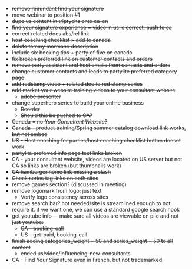 + ~~remove redundant find your signature~~
+ ~~move webinar to position #1~~
+ ~~dupe us content in triptychs onto ca-en~~
+ ~~find your signature experience = video in us is correct, push to ca~~
+ ~~correct related docs abs/rel link~~
+ ~~host coaching checklist > add to canada~~
+ ~~delete tammy mormann description~~
+ ~~include six booking tips + party of five on canada~~
+ ~~fix broken preferred link on customer contacts and orders~~
+ ~~remove party assistant and host emails from contacts and orders~~
+ ~~change customer contacts and leads to partylite preferred category page~~
+ ~~add redstamp video + related doc to red stamp series~~
+ ~~add market your website training videos to your consultant website~~
  + ~~adobe presenter~~
+ ~~change superhero series to build your online business~~
  + ~~Reorder~~
  + ~~Should this be pushed to CA?~~
+ ~~Canada = no _Your Consultant Website_?~~
+ ~~Canada - product training/Spring summer catalog download link works, but not embed~~
+ ~~US - Host coaching for parties/host coaching checklist button doesnt work~~
+ ~~partylite preferred info page text links broken~~
+ CA - your consultant website, videos are located on US server but not CA so links are broken (but thumbnails work)
+ ~~CA hamburger home link missing a slash~~
+ ~~Check series tag links on both sites~~
+ remove games section? (discussed in meeting)
+ remove logomark from logo; just text
  + Verify logo consistency across sites
+ remove search bar? not needed/site is streamlined enough to not require it. if we want one, we can use a standard google search hook
+ ~~get youtube info -- make sure all videos are viewable on pllc and not just youtube:~~
  + ~~CA - booking-call~~
  + ~~US - get-paid, booking-call~~
+ ~~finish adding categories_weight = 50 and series_weight = 50 to all content~~
  + ~~ended us/video/influencing-new-consultants~~
+ CA - Find Your Signature even in French, but not trademarked
